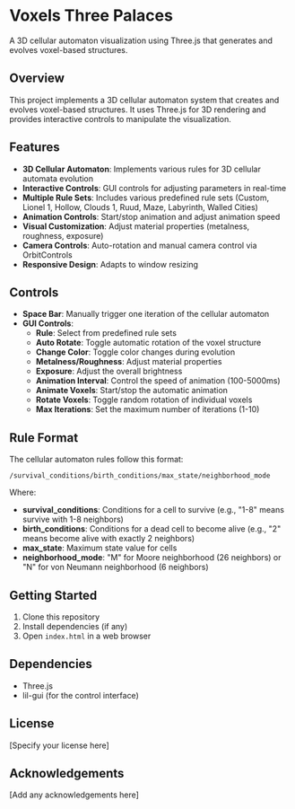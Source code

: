 # Voxels Three Palaces

A 3D cellular automaton visualization using Three.js that generates and evolves voxel-based structures.

## Overview

This project implements a 3D cellular automaton system that creates and evolves voxel-based structures. It uses Three.js for 3D rendering and provides interactive controls to manipulate the visualization.

## Features

- **3D Cellular Automaton**: Implements various rules for 3D cellular automata evolution
- **Interactive Controls**: GUI controls for adjusting parameters in real-time
- **Multiple Rule Sets**: Includes various predefined rule sets (Custom, Lionel 1, Hollow, Clouds 1, Ruud, Maze, Labyrinth, Walled Cities)
- **Animation Controls**: Start/stop animation and adjust animation speed
- **Visual Customization**: Adjust material properties (metalness, roughness, exposure)
- **Camera Controls**: Auto-rotation and manual camera control via OrbitControls
- **Responsive Design**: Adapts to window resizing

## Controls

- **Space Bar**: Manually trigger one iteration of the cellular automaton
- **GUI Controls**:
  - **Rule**: Select from predefined rule sets
  - **Auto Rotate**: Toggle automatic rotation of the voxel structure
  - **Change Color**: Toggle color changes during evolution
  - **Metalness/Roughness**: Adjust material properties
  - **Exposure**: Adjust the overall brightness
  - **Animation Interval**: Control the speed of animation (100-5000ms)
  - **Animate Voxels**: Start/stop the automatic animation
  - **Rotate Voxels**: Toggle random rotation of individual voxels
  - **Max Iterations**: Set the maximum number of iterations (1-10)

## Rule Format

The cellular automaton rules follow this format:
```
/survival_conditions/birth_conditions/max_state/neighborhood_mode
```

Where:
- **survival_conditions**: Conditions for a cell to survive (e.g., "1-8" means survive with 1-8 neighbors)
- **birth_conditions**: Conditions for a dead cell to become alive (e.g., "2" means become alive with exactly 2 neighbors)
- **max_state**: Maximum state value for cells
- **neighborhood_mode**: "M" for Moore neighborhood (26 neighbors) or "N" for von Neumann neighborhood (6 neighbors)

## Getting Started

1. Clone this repository
2. Install dependencies (if any)
3. Open `index.html` in a web browser

## Dependencies

- Three.js
- lil-gui (for the control interface)

## License

[Specify your license here]

## Acknowledgements

[Add any acknowledgements here] 